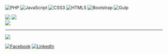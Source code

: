 ![PHP](https://img.shields.io/badge/php-%23777BB4.svg?style=for-the-badge&logo=php&logoColor=white) ![JavaScript](https://img.shields.io/badge/javascript-%23323330.svg?style=for-the-badge&logo=javascript&logoColor=%23F7DF1E) ![CSS3](https://img.shields.io/badge/css3-%231572B6.svg?style=for-the-badge&logo=css3&logoColor=white) ![HTML5](https://img.shields.io/badge/html5-%23E34F26.svg?style=for-the-badge&logo=html5&logoColor=white) ![Bootstrap](https://img.shields.io/badge/bootstrap-%23563D7C.svg?style=for-the-badge&logo=bootstrap&logoColor=white) ![Gulp](https://img.shields.io/badge/GULP-%23CF4647.svg?style=for-the-badge&logo=gulp&logoColor=white)

![](https://github-readme-streak-stats.herokuapp.com/?user=montesajudy&theme=omni&hide_border=false)
![](https://github-readme-stats.vercel.app/api?username=montesajudy&theme=omni&hide_border=false&include_all_commits=true&count_private=true)<br/>
![](https://github-readme-stats.vercel.app/api/top-langs/?username=montesajudy&theme=omni&hide_border=false&include_all_commits=true&count_private=true&layout=compact)

---
[![](https://visitcount.itsvg.in/api?id=montesajudy&icon=5&color=6)](https://visitcount.itsvg.in)

[![Facebook](https://img.shields.io/badge/Facebook-%231877F2.svg?logo=Facebook&logoColor=white)](https://facebook.com/montesajudy) [![LinkedIn](https://img.shields.io/badge/LinkedIn-%230077B5.svg?logo=linkedin&logoColor=white)](https://linkedin.com/in/montesajudy) 
